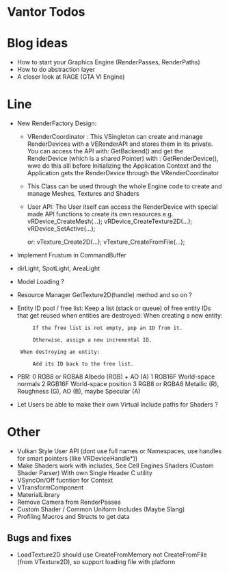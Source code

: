 # Vantor Todos

# Blog ideas

- How to start your Graphics Engine (RenderPasses, RenderPaths)
- How to do abstraction layer
- A closer look at RAGE (GTA VI Engine)

# Line

 - New RenderFactory Design:
    - VRenderCoordinator : This VSingleton can create and manage RenderDevices with a VERenderAPI and stores them 
                           in its private. You can access the API with: GetBackend() and get the RenderDevice 
                          (which is a shared Pointer) with :  GetRenderDevice(), wwe do this alll before Initializing
                          the Application Context and the Application gets the RenderDevice through the VRenderCoordinator

    - This Class can be used through the whole Engine code to create and manage Meshes, Textures and Shaders

    - User API:
        The User itself can access the RenderDevice with special made API functions to create its own resources
        e.g.
                        vRDevice_CreateMesh(...);
                        vRDevice_CreateTexture2D(...);
                        vRDevice_SetActive(...);

        or:             vTexture_Create2D(...);
                        vTexture_CreateFromFile(...);




 - Implement Frustum in CommandBuffer
 - dirLight, SpotLight, AreaLight
 - Model Loading ?
 - Resource Manager GetTexture2D(handle) method and so on ?

 - Entity ID pool / free list: Keep a list (stack or queue) of free entity IDs that get reused when entities are destroyed:
        When creating a new entity:

            If the free list is not empty, pop an ID from it.

            Otherwise, assign a new incremental ID.

        When destroying an entity:

            Add its ID back to the free list.
 - PBR:	
    0   RGB8 or RGBA8	Albedo (RGB) + AO (A)
    1	RGB16F	World-space normals
    2	RGB16F	World-space position
    3	RGB8 or RGBA8	Metallic (R), Roughness (G), AO (B), maybe Specular (A)

 - Let Users be able to make their own Virtual Include paths for Shaders ?
 

# Other
- Vulkan Style User API (dont use full names or Namespaces, use handles for smart pointers (like VRDeviceHandle*))
- Make Shaders work with includes, See Cell Engines Shaders (Custom Shader Parser) With own Single Header C utility
- VSyncOn/Off fucntion for Context
- VTransformComponent
- MaterialLibrary
- Remove Camera from RenderPasses
- Custom Shader / Common Uniform Includes (Maybe Slang)
- Profiling Macros and Structs to get data

## Bugs and fixes

 - LoadTexture2D should use CreateFromMemory not CreateFromFile (from VTexture2D), so support loading file with platform